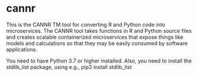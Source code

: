 # cannr
This is the CANNR TM tool for converting R and Python code into microservices.  The CANNR tool takes functions in R and Python source files and creates scalable containerized microservices that expose things like models and calculations so that they may be easily consumed by software applications.

You need to have Python 3.7 or higher installed.  Also, you need to install the stdlib_list package, using e.g.,
pip3 install stdlib_list


